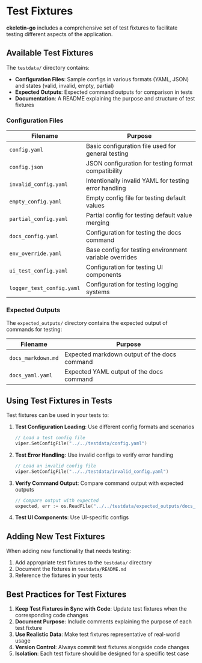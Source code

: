 # Test Fixtures

**ckeletin-go** includes a comprehensive set of test fixtures to facilitate testing different aspects of the application.

## Available Test Fixtures

The `testdata/` directory contains:

- **Configuration Files**: Sample configs in various formats (YAML, JSON) and states (valid, invalid, empty, partial)
- **Expected Outputs**: Expected command outputs for comparison in tests
- **Documentation**: A README explaining the purpose and structure of test fixtures

### Configuration Files

| Filename | Purpose |
|----------|---------|
| `config.yaml` | Basic configuration file used for general testing |
| `config.json` | JSON configuration for testing format compatibility |
| `invalid_config.yaml` | Intentionally invalid YAML for testing error handling |
| `empty_config.yaml` | Empty config file for testing default values |
| `partial_config.yaml` | Partial config for testing default value merging |
| `docs_config.yaml` | Configuration for testing the docs command |
| `env_override.yaml` | Base config for testing environment variable overrides |
| `ui_test_config.yaml` | Configuration for testing UI components |
| `logger_test_config.yaml` | Configuration for testing logging systems |

### Expected Outputs

The `expected_outputs/` directory contains the expected output of commands for testing:

| Filename | Purpose |
|----------|---------|
| `docs_markdown.md` | Expected markdown output of the docs command |
| `docs_yaml.yaml` | Expected YAML output of the docs command |

## Using Test Fixtures in Tests

Test fixtures can be used in your tests to:

1. **Test Configuration Loading**: Use different config formats and scenarios

   ```go
   // Load a test config file
   viper.SetConfigFile("../../testdata/config.yaml")
   ```

2. **Test Error Handling**: Use invalid configs to verify error handling

   ```go
   // Load an invalid config file
   viper.SetConfigFile("../../testdata/invalid_config.yaml")
   ```

3. **Verify Command Output**: Compare command output with expected outputs

   ```go
   // Compare output with expected
   expected, err := os.ReadFile("../../testdata/expected_outputs/docs_markdown.md")
   ```

4. **Test UI Components**: Use UI-specific configs

## Adding New Test Fixtures

When adding new functionality that needs testing:

1. Add appropriate test fixtures to the `testdata/` directory
2. Document the fixtures in `testdata/README.md`
3. Reference the fixtures in your tests

## Best Practices for Test Fixtures

1. **Keep Test Fixtures in Sync with Code**: Update test fixtures when the corresponding code changes
2. **Document Purpose**: Include comments explaining the purpose of each test fixture
3. **Use Realistic Data**: Make test fixtures representative of real-world usage
4. **Version Control**: Always commit test fixtures alongside code changes
5. **Isolation**: Each test fixture should be designed for a specific test case
